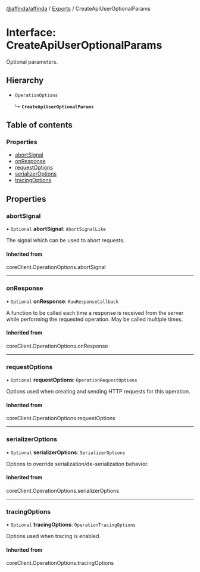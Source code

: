[@affinda/affinda](../README.md) / [Exports](../modules.md) / CreateApiUserOptionalParams

# Interface: CreateApiUserOptionalParams

Optional parameters.

## Hierarchy

- `OperationOptions`

  ↳ **`CreateApiUserOptionalParams`**

## Table of contents

### Properties

- [abortSignal](CreateApiUserOptionalParams.md#abortsignal)
- [onResponse](CreateApiUserOptionalParams.md#onresponse)
- [requestOptions](CreateApiUserOptionalParams.md#requestoptions)
- [serializerOptions](CreateApiUserOptionalParams.md#serializeroptions)
- [tracingOptions](CreateApiUserOptionalParams.md#tracingoptions)

## Properties

### abortSignal

• `Optional` **abortSignal**: `AbortSignalLike`

The signal which can be used to abort requests.

#### Inherited from

coreClient.OperationOptions.abortSignal

___

### onResponse

• `Optional` **onResponse**: `RawResponseCallback`

A function to be called each time a response is received from the server
while performing the requested operation.
May be called multiple times.

#### Inherited from

coreClient.OperationOptions.onResponse

___

### requestOptions

• `Optional` **requestOptions**: `OperationRequestOptions`

Options used when creating and sending HTTP requests for this operation.

#### Inherited from

coreClient.OperationOptions.requestOptions

___

### serializerOptions

• `Optional` **serializerOptions**: `SerializerOptions`

Options to override serialization/de-serialization behavior.

#### Inherited from

coreClient.OperationOptions.serializerOptions

___

### tracingOptions

• `Optional` **tracingOptions**: `OperationTracingOptions`

Options used when tracing is enabled.

#### Inherited from

coreClient.OperationOptions.tracingOptions
